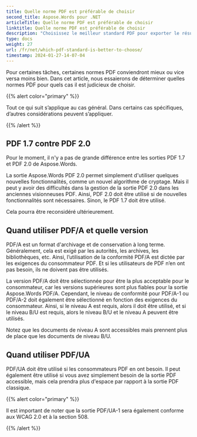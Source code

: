 ```yaml
---
title: Quelle norme PDF est préférable de choisir
second_title: Aspose.Words pour .NET
articleTitle: Quelle norme PDF est préférable de choisir
linktitle: Quelle norme PDF est préférable de choisir
description: "Choisissez le meilleur standard PDF pour exporter le résultat de votre tâche de programmation en C#. Quelle norme PDF est la meilleure: PDF 1.7, PDF 2.0, PDF/A-1, PDF/A-2 ou PDF/UA."
type: docs
weight: 27
url: /fr/net/which-pdf-standard-is-better-to-choose/
timestamp: 2024-01-27-14-07-04
---
```


Pour certaines tâches, certaines normes PDF conviendront mieux ou vice versa moins bien. Dans cet article, nous essaierons de déterminer quelles normes PDF pour quels cas il est judicieux de choisir.

{{% alert color="primary" %}}

Tout ce qui suit s’applique au cas général. Dans certains cas spécifiques, d’autres considérations peuvent s’appliquer.

{{% /alert %}}

## PDF 1.7 contre PDF 2.0

Pour le moment, il n'y a pas de grande différence entre les sorties PDF 1.7 et PDF 2.0 de Aspose.Words.

La sortie Aspose.Words PDF 2.0 permet simplement d'utiliser quelques nouvelles fonctionnalités, comme un nouvel algorithme de cryptage. Mais il peut y avoir des difficultés dans la gestion de la sortie PDF 2.0 dans les anciennes visionneuses PDF. Ainsi, PDF 2.0 doit être utilisé si de nouvelles fonctionnalités sont nécessaires. Sinon, le PDF 1.7 doit être utilisé.

Cela pourra être reconsidéré ultérieurement.

## Quand utiliser PDF/A et quelle version

PDF/A est un format d'archivage et de conservation à long terme. Généralement, cela est exigé par les autorités, les archives, les bibliothèques, etc. Ainsi, l’utilisation de la conformité PDF/A est dictée par les exigences du consommateur PDF. Et si les utilisateurs de PDF n’en ont pas besoin, ils ne doivent pas être utilisés.

La version PDF/A doit être sélectionnée pour être la plus acceptable pour le consommateur, car les versions supérieures sont plus fiables pour la sortie Aspose.Words PDF/A. Cependant, le niveau de conformité pour PDF/A-1 ou PDF/A-2 doit également être sélectionné en fonction des exigences du consommateur. Ainsi, si le niveau A est requis, alors il doit être utilisé, et si le niveau B/U est requis, alors le niveau B/U et le niveau A peuvent être utilisés.

Notez que les documents de niveau A sont accessibles mais prennent plus de place que les documents de niveau B/U.

## Quand utiliser PDF/UA

PDF/UA doit être utilisé si les consommateurs PDF en ont besoin. Il peut également être utilisé si vous avez simplement besoin de la sortie PDF accessible, mais cela prendra plus d'espace par rapport à la sortie PDF classique.

{{% alert color="primary" %}}

Il est important de noter que la sortie PDF/UA-1 sera également conforme aux WCAG 2.0 et à la section 508.

{{% /alert %}}
